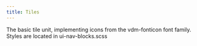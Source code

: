 ```yaml
---
title: Tiles
---
```


The basic tile unit, implementing icons from the vdm-fonticon font family. Styles are located in ui-nav-blocks.scss
